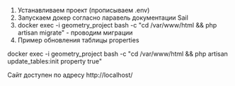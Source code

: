 1) Устанавливаем проект (прописываем .env)
2) Запускаем докер согласно ларавель документации Sail
3) docker exec -i geometry_project bash -c "cd /var/www/html && php artisan migrate" - проводим миграции
4) Пример обновления таблицы properties 

docker exec -i geometry_project bash -c "cd /var/www/html && php artisan update_tables:init property true"

Сайт доступен по адресу http://localhost/
